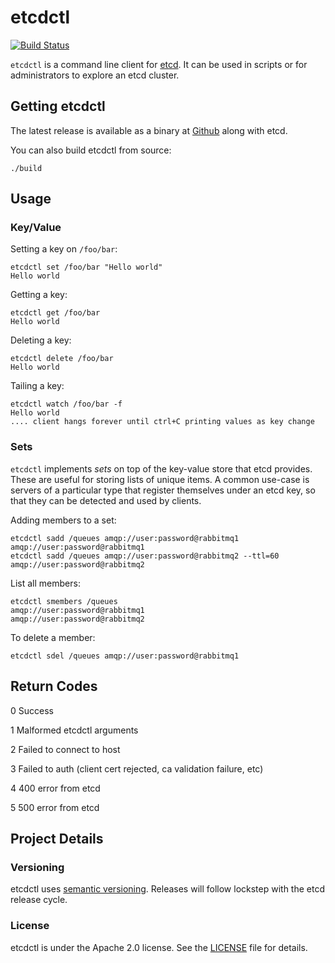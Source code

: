 etcdctl
========

[![Build Status](https://travis-ci.org/coreos/etcdctl.png)](https://travis-ci.org/coreos/etcdctl)

`etcdctl` is a command line client for [etcd][etcd]. It can be used in scripts or for administrators to explore an etcd cluster.

[etcd]: https://github.com/coreos/etcd

## Getting etcdctl

The latest release is available as a binary at [Github][github-release] along with etcd.

[github-release]: https://github.com/coreos/etcd/releases/

You can also build etcdctl from source:

```
./build
```

## Usage

### Key/Value

Setting a key on `/foo/bar`:

```
etcdctl set /foo/bar "Hello world"
Hello world
```

Getting a key:

```
etcdctl get /foo/bar
Hello world
```

Deleting a key:

```
etcdctl delete /foo/bar
Hello world
```

Tailing a key:

```
etcdctl watch /foo/bar -f
Hello world
.... client hangs forever until ctrl+C printing values as key change
```

### Sets

`etcdctl` implements _sets_ on top of the key-value store that etcd
provides. These are useful for storing lists of unique items. A common
use-case is servers of a particular type that register themselves under
an etcd key, so that they can be detected and used by clients.

Adding members to a set:

```
etcdctl sadd /queues amqp://user:password@rabbitmq1
amqp://user:password@rabbitmq1
etcdctl sadd /queues amqp://user:password@rabbitmq2 --ttl=60
amqp://user:password@rabbitmq2
```
    
List all members:

```
etcdctl smembers /queues
amqp://user:password@rabbitmq1
amqp://user:password@rabbitmq2
```

To delete a member:

```
etcdctl sdel /queues amqp://user:password@rabbitmq1
```

## Return Codes

0	Success

1	Malformed etcdctl arguments

2	Failed to connect to host

3	Failed to auth (client cert rejected, ca validation failure, etc)

4	400 error from etcd

5	500 error from etcd

## Project Details

### Versioning

etcdctl uses [semantic versioning][semver].
Releases will follow lockstep with the etcd release cycle.

[semver]: http://semver.org/

### License

etcdctl is under the Apache 2.0 license. See the [LICENSE][license] file for details.

[license]: https://github.com/coreos/etcdctl/blob/master/LICENSE
